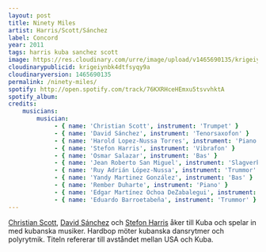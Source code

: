 ```yaml
---
layout: post
title: Ninety Miles
artist: Harris/Scott/Sánchez
label: Concord
year: 2011
tags: harris kuba sanchez scott
image: https://res.cloudinary.com/urre/image/upload/v1465690135/krigeiynbk4dtfsyqy9a.jpg
cloudinarypublicid: krigeiynbk4dtfsyqy9a
cloudinaryversion: 1465690135
permalink: /ninety-miles/
spotify: http://open.spotify.com/track/76KXRHceHEmxu5tsvvhktA
spotify_album: 
credits:
    musicians:
        musician:
             - { name: 'Christian Scott', instrument: 'Trumpet' }
             - { name: 'David Sánchez', instrument: 'Tenorsaxofon' }
             - { name: 'Harold Lopez-Nussa Torres', instrument: 'Piano' }
             - { name: 'Stefon Harris', instrument: 'Vibrafon' }
             - { name: 'Osmar Salazar', instrument: 'Bas' }
             - { name: 'Jean Roberto San Miguel', instrument: 'Slagverk' }
             - { name: 'Ruy Adrián López-Nussa', instrument: 'Trummor' }
             - { name: 'Yandy Martinez González', instrument: 'Bas' }
             - { name: 'Rember Duharte', instrument: 'Piano' }
             - { name: 'Edgar Martínez Ochoa DeZabalegui', instrument: 'Slagverk' }
             - { name: 'Eduardo Barroetabeña', instrument: 'Trummor' }
---
```


<a href="http://en.wikipedia.org/wiki/Christian_Scott">Christian Scott</a>, <a href="http://en.wikipedia.org/wiki/David_S%C3%A1nchez_(musician)">David Sánchez</a> och <a href="http://en.wikipedia.org/wiki/Stefon_Harris">Stefon Harris</a> åker till Kuba och spelar in med kubanska musiker. Hardbop möter kubanska dansrytmer och polyrytmik. Titeln refererar till avståndet mellan USA och Kuba.